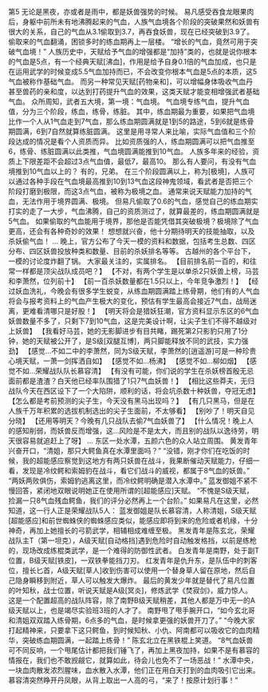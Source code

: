 第5
    无论是黑夜，亦或者是雨中，都是妖兽强势的时候。
    易凡感受吞食龙眼果肉后，身躯中前所未有地沸腾起来的气血，人族气血境各个阶段的突破果然和妖兽有很大的关系，自己的气血从3.1偷取到3.7，再吞食妖兽，现在已经突破到3.9了。
    偷取来的气血翻涌，困锁多时的练血期再上一层楼。
    “增长的气血，竟然可用于突破气血境！”
    人族历史中，天赋给予气血的增强都是“加持”类的，也就是说你根本的气血是5点，有一个经典天赋[沸血]，作用是给予自身0.1倍的气血加成，也只是在运用武学的时候变成5.5气血加持而已，不会改变你根本气血是5点的本质，这5气血被称作基础气血。
    而另一种常见天赋[药物亲和]，可以增幅身体吸收气血丹甚至兽药的亲和度，以达到打药提升气血的效果，这类天赋才能变相增强武者基础气血。
    众所周知，武者五大境，第一境：气血境。
    气血境专练气血，提升气血值，分为三个阶段，练血，练骨，练脏。
    其中，练血期最为重要，如果把气血境比作一个人从1气血走到7气血，那么练血期圆满就是1到5的路途，5到6就是练骨期圆满，6到7自然就算练脏圆满。
    这里是用寻常人来比喻，实际气血值和三个阶段达成的情况是看个人资质而异。
    比如资质强的人，练血期圆满可以把气血推至6，练骨、练脏圆满以此类推，气血境圆满能推到10气血。
    人族多年来的经验，资质上下限差距不会超过3点气血值，最低7，最高10。
    那么有人要问，有没有气血境推到10气血以上的？
    有的，兄弟。
    在三个阶段圆满以上，称为[极境]，人族可以通过各种手段在气血境最高推到10到13气血这段神鬼领域，看武者是否把三个阶段打磨到极限，而这3点气血，被称为极境之血。
    通常来说天赋能力加持的气血，无法作用于境界圆满、极境。
    但易凡偷取了0.6的气血，感觉自己的练血期实打实的走了一大步，气血沸腾，自己的资质测过了，就算最差的，练血期圆满就是5气血。
    如果偷取的气血能用于境界，那他是否能凭借其突破极境？极境除了气血更高，还会有各种奇妙的效果！
    想想就兴奋，他十分期待明天的技能抽取，以及杀妖偷气血！
    ...
    晚上，官方公布了今天一模的资料和数据，包括考生总数、四区分布、四区妖兽投放种类和数量、目前的杀妖排名等等。
    古越州的各个平台下，一模的讨论度炸翻了锅。
    大家最关注的，实属排名。
    【目前排名前一百的，和往常一样都是顶尖战队成员吧？】
    【不对，有两个学生是以单杀2只妖兽上榜，马芸和李萧然，位列前十】
    【前一百杀妖数量都在1.5只以上，今年竞争激烈！】
    【经过妖血洗礼，今晚会有很多学生蜕变，从练血期圆满踏上练骨期，他们有的人气血将会与报考资料上的气血产生极大的变化，预估有学生最高会接近7气血，战局迷离，更难看清哪只是好股！】
    【明天将会是猎妖狂潮，官方资料显示东区的6气血妖兽数量不多了，只剩下7到10气血，这是完美设计啊，让尖子生们不得不越级对上妖兽】
    【我看好马芸，她的无影脚进步有目共睹，踢死第2只影豹只用了1分钟，她的天赋被公开了，是S级[双腿互博]，两只脚能释放不同的武技，实力强劲】
    【感觉...不如二中的李萧然，同为S级天赋，李萧然的[逍遥游]可是一种珍贵心境天赋，一萧一剑挥洒自如】
    【感觉不如...杨沸】
    【感觉不如...柳如烟】
    【感觉不如...荣耀战队队长慕容清】
    【有没有可能，你们说的学生在杀妖榜首殷无忌面前都是渣渣？白天他已经率队围猎了1只7气血妖兽！】
    【相比这些莽夫，无归战队今天在西区设下了一个大陷阱，顺利的话，将会坑杀数十种妖兽，夺冠无虑】
    【怎么都是考前预测的尖子生，今天没有黑马出现吗？】
    【有几只黑马，但是在人族千万年积累的选拔机制选出的尖子生面前，不太够看】
    【别吵了！明天自见分晓】
    【还用等明天？今晚有几只战队去偷7气血妖兽了】
    【什么情况！晚上人的感知削弱，而妖兽反而增强，这...风险是不是太大，而且别的战队以逸待劳，明天很容易就追赶上了呀】
    ...
    东区一处水潭，五颜六色的众人站立周围。
    黄发青年兴奋开口，“清姐，那只大鳄鱼真在水潭里面吗？”
    “没错，刚才你们在吃饭的时候，我的超能感应察觉到这地方有两只妖兽在战斗，我果断催动天赋能力，仔细一看，发现是冷纹鳄和索姆豹在战斗，看它们战斗的威视，都属于8气血的妖兽。”
    “两妖两败俱伤，索姆豹逃离这里，而冷纹鳄明确是潜入水潭中。”
    蓝发御姐不紧不慢回答，紧闭地双眼说明她正在使用所谓的[超能感应]天赋。
    “不愧是S级天赋，捡漏一只8气血残血鳄鱼，我们的评分必然再上一个台阶。”
    如果易凡在这里，必然知道，这一行人正是荣耀战队5人：
    蓝发御姐是队长慕容清，人称清姐，S级天赋[超能感应]和前世蜘蛛侠的蜘蛛感应类似，能感应即将到来的危险或者机缘，十分神奇，再加上她擅长的弓箭武学，相辅相成难缠至极。
    黑发青年是陈玄北，荣耀战队主T（第一坦克），A级天赋[自动格挡]遇到危险时自动触发格挡，以前是练枪的，现场改成练棍类武学，是一个难得的防御性武者。
    白发青年是南野，处于副T位置，B级天赋[铁皮]，一双铁拳能挡刀刃。
    红发青年是仇升东，是队伍中的刺客位，擅长匕首，A级天赋[草人]收到伤害可以使用一个替身草人留在原地，然后自己隐身瞬移到附近，草人可以触发大爆炸。
    最后的黄发少年就是替代了易凡位置的叶知秋，战士位置，听说天赋是A级[冥炎]，修炼武学《焚寂剑》，威力惊人。
    这是一个配置超高的战队阵容，除了南野B级天赋稍差，其他人都是万中无一的A级天赋以上，也是竭尽实验班3班的人才了。
    南野甩了甩手腕开口，“如今玄北哥和清姐双双踏入练骨期，6点多的气血，是时候拿更强的妖兽开刀了。”
    “今晚大家打起精神来，只要拿下这只鳄鱼，到时候知秋、小仇、阿南都可以吸收它的血肉精华，突破练血期圆满，一起踏上练骨！”
    陈玄北立在黑铁棍上笑道。
    “8气血妖兽可不同反响，一个甩尾估计都把我们锤飞了，再加上黑夜加持，如果不是有慕容的情报在，我们也不敢觊觎它，就算如此，待会儿也免不了一场恶战！”
    水潭中央，一块血肉散发浓烈腥味，血水散入水潭，他们正在用白天打到的血肉吸引它出来。
    慕容清突然睁开丹凤眼，从背上取出一人高的弓，“来了！按原计划行事！”
    

    
